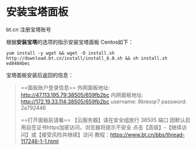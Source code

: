 # 安装宝塔面板
bt.cn
注册宝塔账号

根据**安装宝塔**的选项的指示安装宝塔面板
Centos如下：
```
yum install -y wget && wget -O install.sh http://download.bt.cn/install/install_6.0.sh && sh install.sh ed8484bec
```
宝塔面板安装后返回的信息：

> ==面板账户登录信息== 
> 外网面板地址: http://47.113.195.79:38505/659fb2bc 内网面板地址: http://172.19.33.114:38505/659fb2bc username: 8kreoqr7 password: 2a792446 
>
>==打开面板前请看== 【云服务器】请在安全组放行 38505 端口 因默认启用自签证书https加密访问，浏览器将提示不安全 点击【高级】-【继续访问】或【接受风险并继续】访问 教程：https://www.bt.cn/bbs/thread-117246-1-1.html 

<!--stackedit_data:
eyJoaXN0b3J5IjpbMTQ5MzE3MTIwLC00OTYxMjU5MjksLTEwNT
c1NjQ3OTNdfQ==
-->